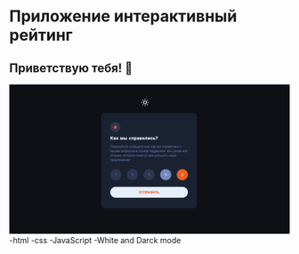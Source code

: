 # Приложение интерактивный рейтинг

## Приветствую тебя! 👋

![](./design/desktop-preview.png)
-html
-css
-JavaScript
-White and Darck mode
